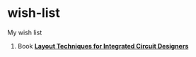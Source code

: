 # wish-list
My wish list
1. Book [**Layout Techniques for Integrated Circuit Designers**](https://www.amazon.de/dp/1630819107/?coliid=I14NHKZX23RZVC&colid=2LNG1XTV4YHLE&psc=1&ref_=list_c_wl_lv_ov_lig_dp_it)
